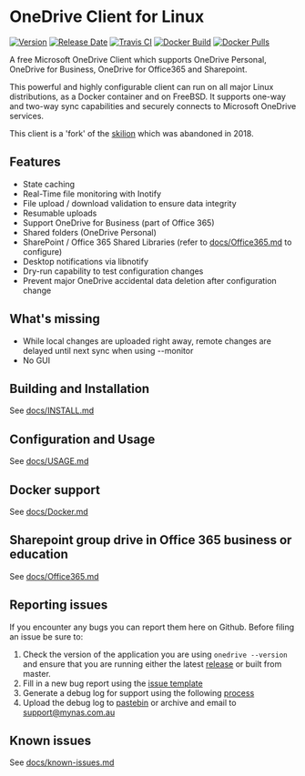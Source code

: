 # OneDrive Client for Linux
[![Version](https://img.shields.io/github/v/release/abraunegg/onedrive)](https://github.com/abraunegg/onedrive/releases)
[![Release Date](https://img.shields.io/github/release-date/abraunegg/onedrive)](https://github.com/abraunegg/onedrive/releases)
[![Travis CI](https://img.shields.io/travis/com/abraunegg/onedrive)](https://travis-ci.com/abraunegg/onedrive/builds)
[![Docker Build](https://img.shields.io/docker/automated/driveone/onedrive)](https://hub.docker.com/r/driveone/onedrive)
[![Docker Pulls](https://img.shields.io/docker/pulls/driveone/onedrive)](https://hub.docker.com/r/driveone/onedrive)

A free Microsoft OneDrive Client which supports OneDrive Personal, OneDrive for Business, OneDrive for Office365 and Sharepoint.

This powerful and highly configurable client can run on all major Linux distributions, as a Docker container and on FreeBSD. It supports one-way and two-way sync capabilities and securely connects to Microsoft OneDrive services.

This client is a 'fork' of the [skilion](https://github.com/skilion/onedrive) which was abandoned in 2018.

## Features
*   State caching
*   Real-Time file monitoring with Inotify
*   File upload / download validation to ensure data integrity
*   Resumable uploads
*   Support OneDrive for Business (part of Office 365)
*   Shared folders (OneDrive Personal)
*   SharePoint / Office 365 Shared Libraries (refer to [docs/Office365.md](https://github.com/abraunegg/onedrive/blob/master/docs/Office365.md) to configure)
*   Desktop notifications via libnotify
*   Dry-run capability to test configuration changes
*   Prevent major OneDrive accidental data deletion after configuration change

## What's missing
*   While local changes are uploaded right away, remote changes are delayed until next sync when using --monitor
*   No GUI

## Building and Installation
See [docs/INSTALL.md](https://github.com/abraunegg/onedrive/blob/master/docs/INSTALL.md)

## Configuration and Usage
See [docs/USAGE.md](https://github.com/abraunegg/onedrive/blob/master/docs/USAGE.md)

## Docker support
See [docs/Docker.md](https://github.com/abraunegg/onedrive/blob/master/docs/Docker.md)

## Sharepoint group drive in Office 365 business or education
See [docs/Office365.md](https://github.com/abraunegg/onedrive/blob/master/docs/Office365.md)

## Reporting issues
If you encounter any bugs you can report them here on Github. Before filing an issue be sure to:

1.  Check the version of the application you are using `onedrive --version` and ensure that you are running either the latest [release](https://github.com/abraunegg/onedrive/releases) or built from master.
2.  Fill in a new bug report using the [issue template](https://github.com/abraunegg/onedrive/issues/new?template=bug_report.md)
3.  Generate a debug log for support using the following [process](https://github.com/abraunegg/onedrive/wiki/Generate-debug-log-for-support)
4.  Upload the debug log to [pastebin](https://pastebin.com/) or archive and email to support@mynas.com.au

## Known issues
See [docs/known-issues.md](https://github.com/abraunegg/onedrive/blob/master/docs/known-issues.md)
